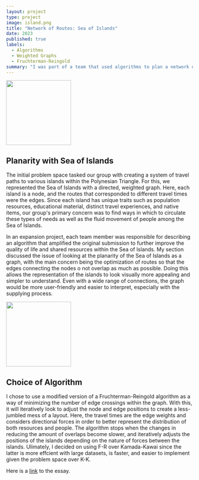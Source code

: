 ```yaml
---
layout: project
type: project
image: island.png
title: "Network of Routes: Sea of Islands"
date: 2023
published: true
labels: 
  - Algorithms
  - Weighted Graphs
  - Fruchterman-Reingold
summary: "I was part of a team that used algorithms to plan a network of routes that efficiently distributed goods and facilitated travel among the islands in the Polynesian Triangle."
---
```

<img width="175px" class="rounded float-start pe-4" src="https://www.boost.org/doc/libs/1_53_0/libs/graph/doc/figs/embedding_illustration.png"> 

## Planarity with Sea of Islands
The initial problem space tasked our group with creating a system of travel paths to various islands within the Polynesian Triangle. For this, we represented the Sea of Islands with a directed, weighted graph. Here, each island is a node, and the routes that corresponded to different travel times were the edges. Since each island has unique traits such as population resources, educational material, distinct travel experiences, and native items, our group's primary concern was to find ways in which to circulate these types of needs as well as the fluid movement of people among the Sea of Islands. 

In an expansion project, each team member was responsible for describing an algorithm that amplified the original submission to further improve the quality of life and shared resources within the Sea of Islands. My section discussed the issue of looking at the planarity of the Sea of Islands as a graph, with the main concern being the optimization of routes so that the edges connecting the nodes o not overlap as much as possible. Doing this allows the representation of the islands to look visually more appealing and simpler to understand. Even with a wide range of connections, the graph would be more user-friendly and easier to interpret, especially with the supplying process. 

<img width="175px" class="rounded float-start pe-4" src="https://www.researchgate.net/publication/301217160/figure/fig9/AS:359956277678080@1462831674860/Force-directed-layout-Fruchterman-Reingold-algorithm-of-an-example-ground-truth-network.png"> 

## Choice of Algorithm
I chose to use a modified version of a Fruchterman-Reingold algorithm as a way of minimizing the number of edge crossings within the graph. With this, it will iteratively look to adjust the node and edge positions to create a less-jumbled mess of a layout. Here, the travel times are the edge weights and considers directional forces in order to better represent the distribution of both resources and people. The algorithm stops when the changes in reducing the amount of overlaps become slower, and iteratively adjusts the positions of the islands depending on the nature of forces between the islands. Ulimately, I decided on using F-R over Kamada-Kawai since the latter is more effcient with large datasets, is faster, and easier to implement given the problem space over K-K. 

Here is a [link](https://docs.google.com/document/d/1o4JAKURDVKv0656ROOgWV-6D0nZC35IfA--mV5qtqko/edit) to the essay. 

